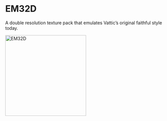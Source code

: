 # EM32D
A double resolution texture pack that emulates Vattic’s original faithful style today.

<img src="https://cdn.discordapp.com/attachments/814198781301096449/917173116545925172/EM_Banner_Blurred_Text.png" alt="EM32D" align="center" height="256px">
